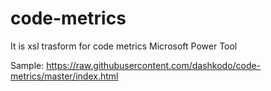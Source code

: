 # code-metrics
It is xsl trasform for code metrics Microsoft Power Tool

Sample: https://raw.githubusercontent.com/dashkodo/code-metrics/master/index.html
